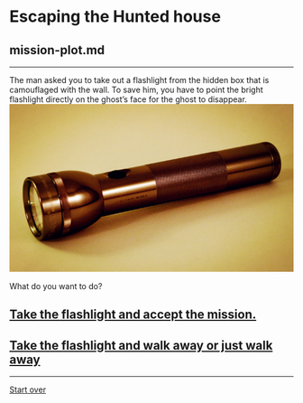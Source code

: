 # Escaping the Hunted house  
## mission-plot.md  
---  

The man asked you to take out a flashlight from the hidden box that is camouflaged with the wall. To save him, you have to point the bright flashlight directly on the ghost’s face for the ghost to disappear.  
<img src="https://raw.githubusercontent.com/xiurongy3506/cyoa-project/master/fancy-golden-entrance/flashlight.jpg" id="c9.io" alt="" />  

What do you want to do?  

##  [Take the flashlight and accept the mission.](reaction.md)  
##  [Take the flashlight and walk away or just walk away](result-two-trapped.md)  

---  
[Start over](../home.md)  

